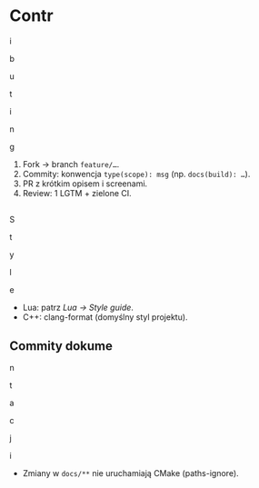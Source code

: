 # Contr

i

b

u

t

i

n

g

1. Fork → branch `feature/…`.
2. Commity: konwencja `type(scope): msg` (np. `docs(build): …`).
3. PR z krótkim opisem i screenami.
4. Review: 1 LGTM + zielone CI.

##

S

t

y

l

e

- Lua: patrz _Lua → Style guide_.
- C++: clang-format (domyślny styl projektu).

## Commity dokume

n

t

a

c

j

i

- Zmiany w `docs/**` nie uruchamiają CMake (paths-ignore).
